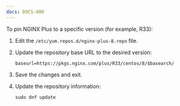 ```yaml
---
docs: DOCS-000
---
```


To pin NGINX Plus to a specific version (for example, R33):

1. Edit the `/etc/yum.repos.d/nginx-plus-8.repo` file.
1. Update the repository base URL to the desired version: 

   ```shell
   baseurl=https://pkgs.nginx.com/plus/R33/centos/8/$basearch/
   ```

3. Save the changes and exit.

4. Update the repository information:

    ```shell
    sudo dnf update
    ```
